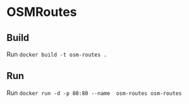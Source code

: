# OSMRoutes

## Build

Run `docker build -t osm-routes .`

## Run

Run `docker run -d -p 80:80 --name  osm-routes osm-routes`
